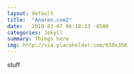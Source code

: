 ```yaml
---
layout: default
title:  "Anaren.com2"
date:   2018-03-07 06:18:33 -0500
categories: Jekyll
summary: Things here
img: http://via.placeholder.com/650x350
---
```

stuff